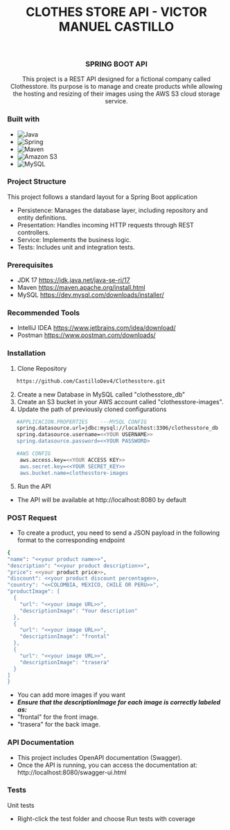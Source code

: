 <div align="center">
  <h1>CLOTHES STORE API - VICTOR MANUEL CASTILLO</h1>
</div>
<br />
<div align="center">
<h3 align="center">SPRING BOOT API</h3>
  <p align="center">
   This project is a REST API designed for a fictional company called Clothesstore. Its purpose is to manage and create products while allowing the hosting and resizing of their images using the AWS S3 cloud storage service.
  </p>
</div>

### Built with

* ![Java](https://img.shields.io/badge/java-%23ED8B00.svg?style=for-the-badge&logo=openjdk&logoColor=white)
* ![Spring](https://img.shields.io/badge/Spring-6DB33F?style=for-the-badge&logo=spring&logoColor=white)
* ![Maven](https://img.shields.io/badge/Apache%20Maven-C71A36?style=for-the-badge&logo=apachemaven&logoColor=white)
* ![Amazon S3](https://img.shields.io/badge/Amazon%20S3-FF9900?style=for-the-badge&logo=amazons3&logoColor=white)
* ![MySQL](https://img.shields.io/badge/mysql-%2300f.svg?&style=for-the-badge&logo=mysql&logoColor=white)

### Project Structure
This project follows a standard layout for a Spring Boot application

* Persistence: Manages the database layer, including repository and entity definitions.
* Presentation: Handles incoming HTTP requests through REST controllers.
* Service: Implements the business logic.
* Tests: Includes unit and integration tests.


### Prerequisites

* JDK 17 https://jdk.java.net/java-se-ri/17
* Maven https://maven.apache.org/install.html
* MySQL https://dev.mysql.com/downloads/installer/

### Recommended Tools
* IntelliJ IDEA https://www.jetbrains.com/idea/download/
* Postman https://www.postman.com/downloads/

### Installation
1. Clone Repository
 ```sh
    https://github.com/CastilloDev4/Clothesstore.git
 ```
2. Create a new Database in MySQL called "clothesstore_db"
3. Create an S3 bucket in your AWS account called "clothesstore-images".
4.  Update the path of previously cloned configurations
 ```sh
    #APPLICACION.PROPERTIES    ---MYSQL CONFIG
    spring.datasource.url=jdbc:mysql://localhost:3306/clothesstore_db
    spring.datasource.username=<<YOUR USERNAME>>
    spring.datasource.password=<<YOUR PASSWORD>
 ```
```sh
   #AWS CONFIG
    aws.access.key=<<YOUR ACCESS KEY>>
    aws.secret.key=<<YOUR SECRET_KEY>>
    aws.bucket.name=clothesstore-images
```

5. Run the API
* The API will be available at http://localhost:8080 by default

 ### POST Request
 * To create a product, you need to send a JSON payload in the following format to the corresponding endpoint
  ```sh
  {
  "name": "<<your product name>>",
  "description": "<<your product description>>",
  "price": <<your product price>>,
  "discount": <<your product discount percentage>>,
  "country": "<<COLOMBIA, MEXICO, CHILE OR PERU>>",
  "productImage": [
    {
      "url": "<<your image URL>>",
      "descriptionImage": "Your description"
    },
    {
      "url": "<<your image URL>>",
      "descriptionImage": "frontal"
    },
    {
      "url": "<<your image URL>>",
      "descriptionImage": "trasera"
    }
  ]
}
```
* You can add more images if you want
* **_Ensure that the descriptionImage for each image is correctly labeled as:_**
* "frontal" for the front image.
* "trasera" for the back image.

### API Documentation
* This project includes OpenAPI documentation (Swagger).
* Once the API is running, you can access the documentation at:
http://localhost:8080/swagger-ui.html




### Tests
Unit tests
- Right-click the test folder and choose Run tests with coverage
